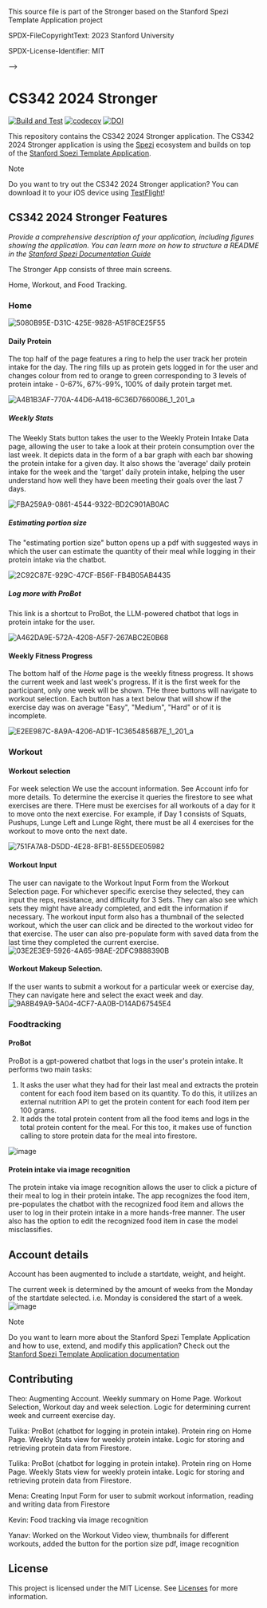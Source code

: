 This source file is part of the Stronger based on the Stanford Spezi Template Application project

SPDX-FileCopyrightText: 2023 Stanford University

SPDX-License-Identifier: MIT

-->

# CS342 2024 Stronger

[![Build and Test](https://github.com/CS342/2024-Stronger/actions/workflows/build-and-test.yml/badge.svg)](https://github.com/CS342/2024-Stronger/actions/workflows/build-and-test.yml)
[![codecov](https://codecov.io/gh/CS342/2024-Stronger/graph/badge.svg?token=Vs0EuX6wgf)](https://codecov.io/gh/CS342/2024-Stronger)
[![DOI](https://zenodo.org/badge/DOI/10.5281/zenodo.10521605.svg)](https://doi.org/10.5281/zenodo.10521605)

This repository contains the CS342 2024 Stronger application.
The CS342 2024 Stronger application is using the [Spezi](https://github.com/StanfordSpezi/Spezi) ecosystem and builds on top of the [Stanford Spezi Template Application](https://github.com/StanfordSpezi/SpeziTemplateApplication).

> [!NOTE]  
> Do you want to try out the CS342 2024 Stronger application? You can download it to your iOS device using [TestFlight](https://testflight.apple.com/join/7jyDe6Hm)!


## CS342 2024 Stronger Features

*Provide a comprehensive description of your application, including figures showing the application. You can learn more on how to structure a README in the [Stanford Spezi Documentation Guide](https://swiftpackageindex.com/stanfordspezi/spezi/documentation/spezi/documentation-guide)*


The Stronger App consists of three main screens. 



Home, Workout, and Food Tracking. 

### Home 
![5080B95E-D31C-425E-9828-A51F8CE25F55](https://github.com/CS342/2024-Stronger/assets/121056442/40827ace-e938-42f3-a4b8-85e0aa6ce47b)


#### Daily Protein

The top half of the page features a ring to help the user track her protein intake for the day. 
The ring fills up as protein gets logged in for the user and changes colour from red to orange to green corresponding to 3 levels of protein intake - 0-67%, 67%-99%, 100% of daily protein target met. 

![A4B1B3AF-770A-44D6-A418-6C36D7660086_1_201_a](https://github.com/CS342/2024-Stronger/assets/121056442/e641ee25-ddc6-40af-9757-324718963c95)

##### Weekly Stats 

The Weekly Stats button takes the user to the Weekly Protein Intake Data page, allowing the user to take a look at their protein consumption over the last week. 
It depicts data in the form of a bar graph with each bar showing the protein intake for a given day. 
It also shows the 'average' daily protein intake for the week and the 'target' daily protein intake, helping the user understand how well they have been meeting their goals over the last 7 days. 

![FBA259A9-0861-4544-9322-BD2C901AB0AC](https://github.com/CS342/2024-Stronger/assets/121056442/113a61b0-a06c-44cf-a9f4-2a17da642b6c)


##### Estimating portion size

The "estimating portion size" button opens up a pdf with suggested ways in which the user can estimate the quantity of their meal while logging in their protein intake via the chatbot.

![2C92C87E-929C-47CF-B56F-FB4B05AB4435](https://github.com/CS342/2024-Stronger/assets/121056442/8150613d-2029-4754-bfd3-4d5c1c04abf0)

##### Log more with ProBot

This link is a shortcut to ProBot, the LLM-powered chatbot that logs in protein intake for the user.

![A462DA9E-572A-4208-A5F7-267ABC2E0B68](https://github.com/CS342/2024-Stronger/assets/121056442/934f5334-2c74-49b0-bb44-0e6fd08eec1b)

#### Weekly Fitness Progress 

The bottom half of the *Home* page is the weekly fitness progress. 
It shows the current week and last week's progress.  If it is the first week for the participant, only one week will be shown. 
THe three buttons will navigate to workout selection. 
Each button has a text below that will show if the exercise day was on average "Easy", "Medium", "Hard" or of it is incomplete. 

![E2EE987C-8A9A-4206-AD1F-1C3654856B7E_1_201_a](https://github.com/CS342/2024-Stronger/assets/121056442/ab98cbfc-cca9-4ba7-b628-c284087acfb6)

### Workout


#### Workout selection

For week selection We use the account information. See Account info for more details.
To determine the exercise it queries the firestore to see what exercises are there. THere must be exercises for all workouts of a day for it to move onto the next exercise. 
For example, if Day 1 consists of Squats, Pushups, Lunge Left and Lunge Right, there must be all 4 exercises for the workout to move onto the next date. 

![751FA7A8-D5DD-4E28-8FB1-8E55DEE05982](https://github.com/CS342/2024-Stronger/assets/121056442/b40013c6-b51e-4983-bcfc-3aa774dae91a)
#### Workout Input

The user can navigate to the Workout Input Form from the Workout Selection page. For whichever specific exercise they selected, they can input the reps, resistance, and difficulty for 3 Sets. They can also see which sets they might have already completed, and edit the information if necessary. The workout input form also has a thumbnail of the selected workout, which the user can click and be directed to the workout video for that exercise. The user can also pre-populate form with saved data from the last time they completed the current exercise.
![03E2E3E9-5926-4A65-98AE-2DFC9888390B](https://github.com/CS342/2024-Stronger/assets/121056442/ce14b1e7-4f68-4df2-8d03-a7727c9b13c9)
#### Workout Makeup Selection.

If the user wants to submit a workout for a particular week or exercise day, They can navigate here and select the exact week and day. 
![9A8B49A9-5A04-4CF7-AA0B-D14AD67545E4](https://github.com/CS342/2024-Stronger/assets/121056442/041a6ae2-59b4-43fb-9026-cedf1f609b0b)

### Foodtracking
#### ProBot

ProBot is a gpt-powered chatbot that logs in the user's protein intake. It performs two main tasks:
1. It asks the user what they had for their last meal and extracts the protein content for each food item based on its quantity. To do this, it utilizes an external nutrition API to get the protein content for each food item per 100 grams.
2. It adds the total protein content from all the food items and logs in the total protein content for the meal. For this too, it makes use of function calling to store protein data for the meal into firestore.


![image](https://github.com/CS342/2024-Stronger/assets/121056442/22372efa-0fe9-4f1e-8b18-aa213a8efbe7)


#### Protein intake via image recognition
The protein intake via image recognition allows the user to click a picture of their meal to log in their protein intake. The app recognizes the food item, pre-populates the chatbot with the recognized food item and allows the user to log in their protein intake in a more hands-free manner. The user also has the option to edit the recognized food item in case the model misclassifies.

## Account details

Account has been augmented to include a startdate, weight, and height. 

The current week is determined by the amount of weeks from the Monday of the startdate selected. i.e. Monday is considered the start of a week. 
![image](https://github.com/CS342/2024-Stronger/assets/121056442/c62e4e74-6446-4972-abd9-fce3f19b7975)

> [!NOTE]  
> Do you want to learn more about the Stanford Spezi Template Application and how to use, extend, and modify this application? Check out the [Stanford Spezi Template Application documentation](https://stanfordspezi.github.io/SpeziTemplateApplication)


## Contributing

Theo: Augmenting Account. Weekly summary on Home Page. Workout Selection, Workout day and week selection.
Logic for determining current week and curreent exercise day. 

Tulika: ProBot (chatbot for logging in protein intake). Protein ring on Home Page. Weekly Stats view for weekly protein intake.
Logic for storing and retrieving protein data from Firestore.

Tulika: ProBot (chatbot for logging in protein intake). Protein ring on Home Page. Weekly Stats view for weekly protein intake.
Logic for storing and retrieving protein data from Firestore.

Mena: Creating Input Form for user to submit workout information, reading and writing data from Firestore

Kevin: Food tracking via image recognition

Yanav: Worked on the Workout Video view, thumbnails for different workouts, added the button for the portion size pdf, image recognition

## License

This project is licensed under the MIT License. See [Licenses](LICENSES) for more information.
